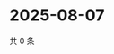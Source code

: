 # 2025-08-07

共 0 条

<!-- BEGIN ZHIHUQUESTIONS -->
<!-- 最后更新时间 Thu Aug 07 2025 03:13:44 GMT+0800 (China Standard Time) -->

<!-- END ZHIHUQUESTIONS -->
